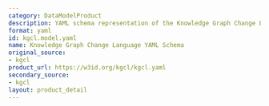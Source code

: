 ```yaml
---
category: DataModelProduct
description: YAML schema representation of the Knowledge Graph Change Language model.
format: yaml
id: kgcl.model.yaml
name: Knowledge Graph Change Language YAML Schema
original_source:
- kgcl
product_url: https://w3id.org/kgcl/kgcl.yaml
secondary_source:
- kgcl
layout: product_detail
---
```

